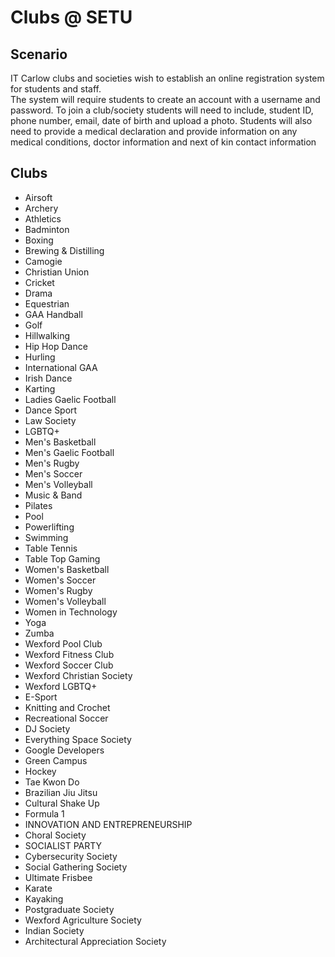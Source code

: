 # Clubs @ SETU

## Scenario
IT Carlow clubs and societies wish to establish an online registration system for students and staff.  
The system will require students to create an account with a username and password. To join a club/society students will need to include,  student ID, phone number, email, date of birth and upload a photo. Students will also need to provide a medical declaration and provide information on any medical conditions, doctor information and next of kin contact information

## Clubs
- Airsoft
- Archery
- Athletics
- Badminton 
- Boxing
- Brewing & Distilling
- Camogie
- Christian Union
- Cricket
- Drama
- Equestrian
- GAA Handball
- Golf
- Hillwalking
- Hip Hop Dance
- Hurling
- International GAA
- Irish Dance
- Karting
- Ladies Gaelic Football
- Dance Sport
- Law Society
- LGBTQ+
- Men's Basketball
- Men's Gaelic Football
- Men's Rugby 
- Men's Soccer
- Men's Volleyball
- Music & Band
- Pilates
- Pool
- Powerlifting
- Swimming
- Table Tennis
- Table Top Gaming
- Women's Basketball
- Women's Soccer
- Women's Rugby
- Women's Volleyball
- Women in Technology
- Yoga
- Zumba
- Wexford Pool Club
- Wexford Fitness Club
- Wexford Soccer Club
- Wexford Christian Society
- Wexford LGBTQ+
- E-Sport
- Knitting and Crochet
- Recreational Soccer
- DJ Society
- Everything Space Society
- Google Developers
- Green Campus
- Hockey
- Tae Kwon Do
- Brazilian Jiu Jitsu
- Cultural Shake Up
- Formula 1
- INNOVATION AND ENTREPRENEURSHIP
- Choral Society 
- SOCIALIST PARTY
- Cybersecurity Society
- Social Gathering Society
- Ultimate Frisbee
- Karate
- Kayaking
- Postgraduate Society
- Wexford Agriculture Society
- Indian Society
- Architectural Appreciation Society